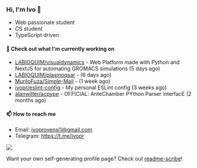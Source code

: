 ### Hi, I'm Ivo 👋

* Web passionate student
* CS student
* TypeScript driven

#### 👷 Check out what I'm currently working on

- [LABIOQUIM/visualdynamics](https://github.com/LABIOQUIM/visualdynamics) - Web Platform made with Python and NextJS for automating GROMACS simulations (5 days ago)
- [LABIOQUIM/plasmoqsar](https://github.com/LABIOQUIM/plasmoqsar) -  (6 days ago)
- [MuriloFuza/Simple-Mail](https://github.com/MuriloFuza/Simple-Mail) -  (1 week ago)
- [ivopr/eslint-config](https://github.com/ivopr/eslint-config) - My personal ESLint config (3 weeks ago)
- [alanwilter/acpype](https://github.com/alanwilter/acpype) - OFFICIAL: AnteChamber PYthon Parser interfacE (2 months ago)

#### 📫 How to reach me

- Email: [ivoprovensi1@gmail.com](mailto://ivoprovensi1@gmail.com)
- Telegram: https://t.me/ivopr

![](https://github-readme-stats.vercel.app/api/top-langs/?username=ivopr&langs_count=10&layout=compact&theme=react&hide_border=true&bg_color=0D1117&title_color=5ce1e6&icon_color=5ce1e6)

Want your own self-generating profile page? Check out [readme-scribe](https://github.com/muesli/readme-scribe)!
